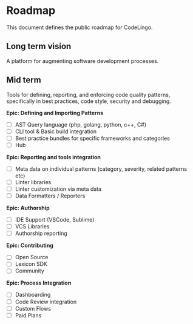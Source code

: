 # Roadmap
This document defines the public roadmap for CodeLingo.

## Long term vision
A platform for augmenting software development processes.

## Mid term
Tools for defining, reporting, and enforcing code quality patterns, specifically in best practices, code style, security and debugging.


**Epic: Defining and Importing Patterns**

* [ ] AST Query language  (php, golang, python, c++, C#)
* [ ] CLI tool & Basic build integration
* [ ] Best practice bundles for specific frameworks and categories
* [ ] Hub

**Epic: Reporting and tools integration**

* [ ] Meta data on individual patterns (category, severity, related patterns etc)
* [ ] Linter libraries
* [ ] Linter customization via meta data
* [ ] Data Formatters / Reporters

**Epic: Authorship**

* [ ] IDE Support (VSCode, Sublime)
* [ ] VCS Libraries
* [ ] Authorship reporting

**Epic: Contributing**

* [ ] Open Source
* [ ] Lexicon SDK
* [ ] Community

**Epic: Process Integration**

* [ ] Dashboarding
* [ ] Code Review integration
* [ ] Custom Flows
* [ ] Paid Plans
